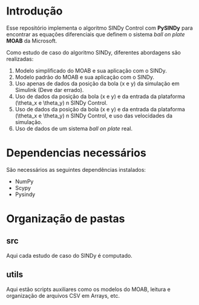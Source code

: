 # Introdução

Esse repositório implementa o algoritmo SINDy Control com **PySINDy** para encontrar as equações diferenciais que definem o sistema _ball on plate_ **MOAB** da Microsoft.

Como estudo de caso do algoritmo SINDy, diferentes abordagens são realizadas:

1. Modelo simplificado do MOAB e sua aplicação com o SINDy.
2. Modelo padrão do MOAB e sua aplicação com o SINDy.
3. Uso apenas de dados da posição da bola (x e y) da simulação em Simulink (Deve dar errado).
4. Uso de dados da posição da bola (x e y) e da entrada da plataforma (\theta_x e \theta_y) n SINDy Control.
5. Uso de dados da posição da bola (x e y) e da entrada da plataforma (\theta_x e \theta_y) n SINDy Control, e uso das velocidades da simulação.
6. Uso de dados de um sistema _ball on plate_ real.

# Dependencias necessários

São necessários as seguintes dependências instalados:

- NumPy
- Scypy
- Pysindy

# Organização de pastas

## src

Aqui cada estudo de caso do SINDy é computado.

## utils

Aqui estão scripts auxiliares como os modelos do MOAB, leitura e organização de arquivos CSV em Arrays, etc.
